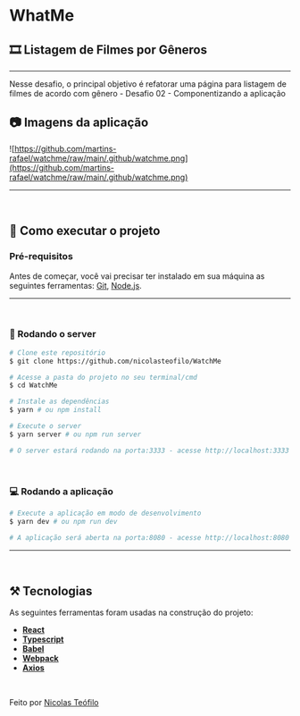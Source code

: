 # WhatMe

## 🎞️ Listagem de Filmes por Gêneros

---

Nesse desafio, o principal objetivo é refatorar uma página para listagem de filmes de acordo com gênero - Desafio 02 - Componentizando a aplicação

## 📷 Imagens da aplicação

![https://github.com/martins-rafael/watchme/raw/main/.github/watchme.png](https://github.com/martins-rafael/watchme/raw/main/.github/watchme.png)

---
<br>

## 🚀 Como executar o projeto

### Pré-requisitos

Antes de começar, você vai precisar ter instalado em sua máquina as seguintes ferramentas: [Git](https://git-scm.com), [Node.js](https://nodejs.org/en/).

---

<br>

### 🧭 Rodando o server

```bash
# Clone este repositório
$ git clone https://github.com/nicolasteofilo/WatchMe

# Acesse a pasta do projeto no seu terminal/cmd
$ cd WatchMe

# Instale as dependências
$ yarn # ou npm install

# Execute o server
$ yarn server # ou npm run server

# O server estará rodando na porta:3333 - acesse http://localhost:3333
```

<br>

### 💻 Rodando a aplicação

```bash
# Execute a aplicação em modo de desenvolvimento
$ yarn dev # ou npm run dev

# A aplicação será aberta na porta:8080 - acesse http://localhost:8080
```

---

<br>

## ⚒️ **Tecnologias**

As seguintes ferramentas foram usadas na construção do projeto:

- **[React](https://reactjs.org/)**
- **[Typescript](https://www.typescriptlang.org/)**
- **[Babel](https://babeljs.io/)**
- **[Webpack](https://webpack.js.org/)**
- **[Axios](https://github.com/axios/axios)**

<br>

Feito por [Nicolas Teófilo](https://linkedin.com/in/nicolasteofilo)
